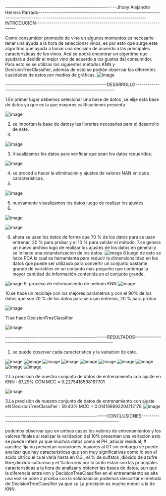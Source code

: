 --------------------------------------------------------Jhony Alejandro Herrera Parrado-------------------------------------------------------------------------------
----------------------------------------------------INTRODUCION-------------------------------------------------------------------

Como consumidor promedio de vino en algunos momentos   es necesario  tener una ayuda a la hora de seleccionar vinos, es por esto que surge este algoritmo que ayuda a  tomar una decisión de acuerdo a las principales características de los vinos. Acá se podrá encontrar un algoritmo que ayudará a decidir el mejor vino  de acuerdo a los gustos del consumidor. Para esto se se utilizan los siguientes  métodos KNN y  DecisionTreeClassifier,  además  de esto se podrán observar las diferentes cualidades de estos por medios de gráficas.
![image](https://user-images.githubusercontent.com/110490202/204148567-94ed0e2f-f9ca-499a-9558-4777678be034.png)

---------------------------------------------------DESARROLLO-------------------------------------------------------------------

1.En primer lugar  debemos selecionar una base  de datos ,se elije esta base de datos ya que es la que mayores calificaciones presenta

![image](https://user-images.githubusercontent.com/110490202/204148854-2ec3ca8d-ffee-47bf-ba0b-c535ac26f8a2.png) 

2. se importan  la base de datosy las librerias  necesarias para  el desarrollo de este.
3. 
![image](https://user-images.githubusercontent.com/110490202/204149091-9568c9c4-0c37-455d-8b18-ec1fd9c02528.png)

3. Visualizamos los datos  para verificar que sean los datos requeridos. 

![image](https://user-images.githubusercontent.com/110490202/204149275-46209346-700c-4c74-b9d6-06788968d7e4.png)

4. se proced a hacer la eliminación y ajustes de valores NAN  en  cada   caracteristicas.
5. 
![image](https://user-images.githubusercontent.com/110490202/204149294-b3f5f327-d28f-4438-8a5a-7538428e3f50.png)

5. nuevamente  visualizamos los datos luego de  realizar los ajustes.
6. 
 ![image](https://user-images.githubusercontent.com/110490202/204149362-930c4e2a-9618-4d19-b5ad-d6e7a315a52e.png)
 
![image](https://user-images.githubusercontent.com/110490202/204149394-f5fc0619-a807-4efd-aeb7-e49edade74e2.png)

6. ahora se usan los datos de forma que 70 % de los datos para se usan entrenar, 20 % para probar y el 10 % para validar el método.
7.se genera un nuevo archivo lugo de realizar los ajustes de los  datos   en general y se le hace una  estandarizacion de los datos.
![image](https://user-images.githubusercontent.com/110490202/204149807-870d486b-c255-4974-a228-671957fc3727.png)
8.luego de esto  se hace PCA  la cual es  herramienta para reducir la dimensionalidad en los datos que puede ser utilizado para convertir un conjunto bastante grande de variables en un conjunto más pequeño que contenga la mayor cantidad de información contenida en el conjunto grande.

![image](https://user-images.githubusercontent.com/110490202/204150015-15c17120-67f6-4932-ab1b-9c03f1ff3a4c.png)
9. proceso de entrenamiento de metodo KNN 
![image](https://user-images.githubusercontent.com/110490202/204150222-3d9b0336-ea04-47c4-94ff-cd97d239a6cf.png)

10.se hace un reciclaje con los mejores parámetros y con el 90% de los datos que son  70 % de los datos para se usan entrenar, 20 % para probar

![image](https://user-images.githubusercontent.com/110490202/204150283-470f5e81-db9c-4c31-bc0b-8b9b0f640fd9.png)

11.se hace DecisionTreeClassifier

![image](https://user-images.githubusercontent.com/110490202/204150325-65764827-2918-472c-bae8-a80f99cb99bb.png)

---------------------------------------------------RESULTADOS-------------------------------------------------------------------
1. se puede observar cada caracteristica  y  la variacion de este.

![image](https://user-images.githubusercontent.com/110490202/204150992-e8f19256-d065-42fc-bfa6-fc55a30cffad.png)
![image](https://user-images.githubusercontent.com/110490202/204151133-02bb993a-5082-4a30-84bf-2ea82517ca4b.png)
![image](https://user-images.githubusercontent.com/110490202/204151149-fcf46b4a-e364-46a0-bf95-c6e294b36a05.png)
![image](https://user-images.githubusercontent.com/110490202/204151162-b4223b4b-9ba5-4ad0-8911-ccf9b06f4e97.png)
![image](https://user-images.githubusercontent.com/110490202/204151176-7af94aaa-f5f6-4352-93bb-905f0f3bbd40.png)
![image](https://user-images.githubusercontent.com/110490202/204151184-063ada14-5532-4fb8-b394-a2a235094353.png)
![image](https://user-images.githubusercontent.com/110490202/204151189-e9135ab9-2f87-4fc4-b7dd-7bc8909ef4bb.png)
![image](https://user-images.githubusercontent.com/110490202/204151204-3728d4c4-61ad-4a44-bdec-c840d03b151c.png)
![image](https://user-images.githubusercontent.com/110490202/204151231-4b498bce-0a1e-4cbc-b8e9-90f05eb83b1f.png)
![image](https://user-images.githubusercontent.com/110490202/204151251-71071032-34a6-46e6-888a-18afd5a4c605.png)

 2.La precisión de nuestro conjunto de datos de entrenamiento con ajuste en KNN : 67.29%  CON MCC =  0.2275418598167701
 
 ![image](https://user-images.githubusercontent.com/110490202/204151337-d0a06543-04c0-468d-8a83-67024c16829a.png)
 
 3.La precisión de nuestro conjunto de datos de entrenamiento con ajuste eN DecisionTreeClassifier  : 59.43%  MCC =  0.014188692204112178
 ![image](https://user-images.githubusercontent.com/110490202/204153764-aa7683a1-294f-4951-b8e2-8f5c0ed4baab.png)

---------------------------------------------------CONCLUSIONES------------------------------------------------------------------

podemos  observar que en ambos casos los valores   de entrenamientos y los valores finales  al realizar la validacion del 10%   presentan una variacion esto se puede inferir ya que muchos datos como  el PH  ,azúcar residual, # aacidez fija no presentan variaciones mayores al  0.1 sin embargo   se puede analizar que hay caracteristicas que son muy significativas  como lo son el acido citrico el cual varia hasta en 0.3 , el  % de sulfatos ,dióxido de azufre libre,dioxido sulfuroso  y el %cloruros por lo tanto estan son las principales caracteristicas  a la hora de analizar  y obtener las bases de datos, aun que la diferencia entre knn y  DecisionTreeClassifier  en el entrenamiento es alta  una vez se pone a prueba  con la validazacion podemos descartar el metodo de DecisionTreeClassifier ya que su La precisión es  mucho menor a  la de KNN.









